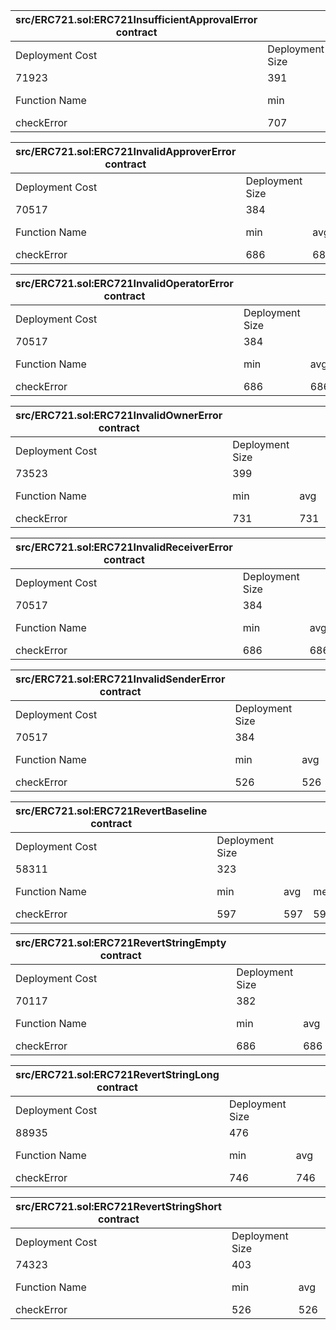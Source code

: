  
| src/ERC721.sol:ERC721InsufficientApprovalError contract |                 |     |        |     |         |
| --------------------------------------------------------|-----------------|-----|--------|-----|---------|
| Deployment Cost                                         | Deployment Size |     |        |     |         |
| 71923                                                   | 391             |     |        |     |         |
| Function Name                                           | min             | avg | median | max | # calls |
| checkError                                              | 707             | 707 | 707    | 707 | 1       |
 
 
| src/ERC721.sol:ERC721InvalidApproverError contract |                 |     |        |     |         |
| ---------------------------------------------------|-----------------|-----|--------|-----|---------|
| Deployment Cost                                    | Deployment Size |     |        |     |         |
| 70517                                              | 384             |     |        |     |         |
| Function Name                                      | min             | avg | median | max | # calls |
| checkError                                         | 686             | 686 | 686    | 686 | 1       |
 
 
| src/ERC721.sol:ERC721InvalidOperatorError contract |                 |     |        |     |         |
| ---------------------------------------------------|-----------------|-----|--------|-----|---------|
| Deployment Cost                                    | Deployment Size |     |        |     |         |
| 70517                                              | 384             |     |        |     |         |
| Function Name                                      | min             | avg | median | max | # calls |
| checkError                                         | 686             | 686 | 686    | 686 | 1       |
 
 
| src/ERC721.sol:ERC721InvalidOwnerError contract |                 |     |        |     |         |
| ------------------------------------------------|-----------------|-----|--------|-----|---------|
| Deployment Cost                                 | Deployment Size |     |        |     |         |
| 73523                                           | 399             |     |        |     |         |
| Function Name                                   | min             | avg | median | max | # calls |
| checkError                                      | 731             | 731 | 731    | 731 | 1       |
 
 
| src/ERC721.sol:ERC721InvalidReceiverError contract |                 |     |        |     |         |
| ---------------------------------------------------|-----------------|-----|--------|-----|---------|
| Deployment Cost                                    | Deployment Size |     |        |     |         |
| 70517                                              | 384             |     |        |     |         |
| Function Name                                      | min             | avg | median | max | # calls |
| checkError                                         | 686             | 686 | 686    | 686 | 1       |
 
 
| src/ERC721.sol:ERC721InvalidSenderError contract |                 |     |        |     |         |
| -------------------------------------------------|-----------------|-----|--------|-----|---------|
| Deployment Cost                                  | Deployment Size |     |        |     |         |
| 70517                                            | 384             |     |        |     |         |
| Function Name                                    | min             | avg | median | max | # calls |
| checkError                                       | 526             | 526 | 526    | 526 | 1       |
 
 
| src/ERC721.sol:ERC721RevertBaseline contract |                 |     |        |     |         |
| ---------------------------------------------|-----------------|-----|--------|-----|---------|
| Deployment Cost                              | Deployment Size |     |        |     |         |
| 58311                                        | 323             |     |        |     |         |
| Function Name                                | min             | avg | median | max | # calls |
| checkError                                   | 597             | 597 | 597    | 597 | 1       |
 
 
| src/ERC721.sol:ERC721RevertStringEmpty contract |                 |     |        |     |         |
| ------------------------------------------------|-----------------|-----|--------|-----|---------|
| Deployment Cost                                 | Deployment Size |     |        |     |         |
| 70117                                           | 382             |     |        |     |         |
| Function Name                                   | min             | avg | median | max | # calls |
| checkError                                      | 686             | 686 | 686    | 686 | 1       |
 
 
| src/ERC721.sol:ERC721RevertStringLong contract |                 |     |        |     |         |
| -----------------------------------------------|-----------------|-----|--------|-----|---------|
| Deployment Cost                                | Deployment Size |     |        |     |         |
| 88935                                          | 476             |     |        |     |         |
| Function Name                                  | min             | avg | median | max | # calls |
| checkError                                     | 746             | 746 | 746    | 746 | 1       |
 
 
| src/ERC721.sol:ERC721RevertStringShort contract |                 |     |        |     |         |
| ------------------------------------------------|-----------------|-----|--------|-----|---------|
| Deployment Cost                                 | Deployment Size |     |        |     |         |
| 74323                                           | 403             |     |        |     |         |
| Function Name                                   | min             | avg | median | max | # calls |
| checkError                                      | 526             | 526 | 526    | 526 | 1       |
 
 
 
